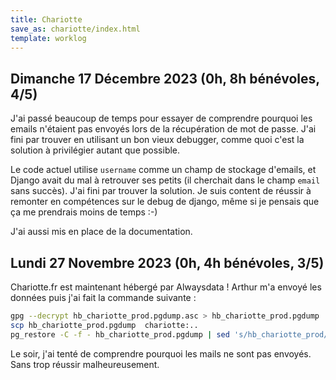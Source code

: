 ```yaml
---
title: Chariotte
save_as: chariotte/index.html
template: worklog
---
```

## Dimanche 17 Décembre 2023 (0h, 8h bénévoles, 4/5)

J'ai passé beaucoup de temps pour essayer de comprendre pourquoi les emails n'étaient pas envoyés lors de la récupération de mot de passe. J'ai fini par trouver en utilisant un bon vieux debugger, comme quoi c'est la solution à privilégier autant que possible.

Le code actuel utilise `username` comme un champ de stockage d'emails, et Django avait du mal à retrouver ses petits (il cherchait dans le champ `email` sans succès). J'ai fini par trouver la solution. Je suis content de réussir à remonter en compétences sur le debug de django, même si je pensais que ça me prendrais moins de temps :-)

J'ai aussi mis en place de la documentation.

## Lundi 27 Novembre 2023 (0h, 4h bénévoles, 3/5)

Chariotte.fr est maintenant hébergé par Alwaysdata !
Arthur m'a envoyé les données puis j'ai fait la commande suivante :

```bash
gpg --decrypt hb_chariotte_prod.pgdump.asc > hb_chariotte_prod.pgdump
scp hb_chariotte_prod.pgdump  chariotte:..
pg_restore -C -f - hb_chariotte_prod.pgdump | sed 's/hb_chariotte_prod/chariotte_prod/g' | psql -U chariotte_prod -d chariotte_prod -h postgresql-chariotte.alwaysdata.net
```

Le soir, j'ai tenté de comprendre pourquoi les mails ne sont pas envoyés. Sans trop réussir malheureusement.
